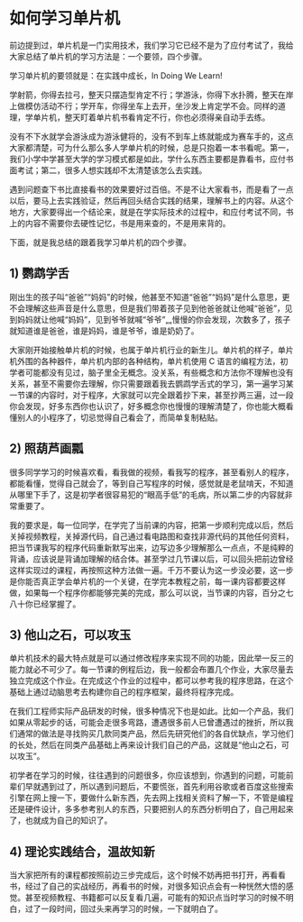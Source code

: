 # 如何学习单片机

前边提到过，单片机是一门实用技术，我们学习它已经不是为了应付考试了，我给大家总结了单片机的学习方法是：一个要领，四个步骤。

学习单片机的要领就是：在实践中成长，In Doing We Learn!

学射箭，你得去拉弓，整天只摆造型肯定不行；学游泳，你得下水扑腾，整天在岸上做模仿活动不行；学开车，你得坐车上去开，坐沙发上肯定学不会。同样的道理，学单片机，整天盯着单片机书看肯定不行，你也必须得亲自动手去练。

没有不下水就学会游泳成为游泳健将的，没有不到车上练就能成为赛车手的，这点大家都清楚，可为什么那么多人学单片机的时候，总是只抱着一本书看呢。第一，我们小学中学甚至大学的学习模式都是如此，学什么东西主要都是靠看书，应付书面考试；第二，很多人想实践却不太清楚该怎么去实践。

遇到问题查下书比直接看书的效果要好过百倍。不是不让大家看书，而是看了一点以后，要马上去实践验证，然后再回头结合实践的结果，理解书上的内容。从这个地方，大家要得出一个结论来，就是在学实际技术的过程中，和应付考试不同，书上的内容不需要你去硬性记忆，书是用来查的，不是用来背的。

下面，就是我总结的跟着我学习单片机的四个步骤。

## 1) 鹦鹉学舌

刚出生的孩子叫“爸爸”“妈妈”的时候，他甚至不知道“爸爸”“妈妈”是什么意思，更不会理解这些声音是什么意思，但是我们带着孩子见到他爸爸就让他喊“爸爸”，见到妈妈就让他喊“妈妈”，见到爷爷就喊“爷爷”„„慢慢的你会发现，次数多了，孩子就知道谁是爸爸，谁是妈妈，谁是爷爷，谁是奶奶了。

大家刚开始接触单片机的时候，也属于单片机行业的新生儿。单片机的样子，单片机外围的各种器件，单片机内部的各种结构，单片机使用 C 语言的编程方法，初学者可能都没有见过，脑子里全无概念。没关系，有些概念和方法你不理解也没有关系，甚至不需要你去理解，你只需要跟着我去鹦鹉学舌式的学习，第一遍学习某一节课的内容时，对于程序，大家就可以完全跟着抄下来，甚至抄两三遍，过一段你会发现，好多东西你也认识了，好多概念你也慢慢的理解清楚了，你也能大概看懂别人的小程序了，切忌觉得自己看会了，而简单复制粘贴。

## 2) 照葫芦画瓢

很多同学学习的时候喜欢看，看我做的视频，看我写的程序，甚至看别人的程序，都能看懂，觉得自己就会了，等到自己写程序的时候，感觉就是老鼠啃天，不知道从哪里下手了，这是初学者很容易犯的“眼高手低”的毛病，所以第二步的内容就非常重要了。

我的要求是，每一位同学，在学完了当前课的内容，把第一步顺利完成以后，然后关掉视频教程，关掉源代码，自己通过看电路图和查找非源代码的其他任何资料，把当节课我写的程序代码重新默写出来，边写边多少理解那么一点点，不是纯粹的背诵，应该说是背诵加理解的结合体。甚至学过几节课以后，可以回头把前边曾经这样实现过的课程，再按照这种方法做一遍。千万不要认为这一步没必要，这一步是你能否真正学会单片机的一个关键，在学完本教程之前，每一课内容都要这样做，如果每一个程序你都能够完美的完成，那么可以说，当节课的内容，百分之七八十你已经掌握了。

## 3) 他山之石，可以攻玉

单片机技术的最大特点就是可以通过修改程序来实现不同的功能，因此举一反三的能力就必不可少了。每一节课的例程后边，我一般都会布置几个作业，大家尽量去独立完成这个作业。在完成这个作业的过程中，都可以参考我的程序思路，在这个基础上通过动脑思考去构建你自己的程序框架，最终将程序完成。

在我们工程师实际产品研发的时候，很多种情况下也是如此。比如一个产品，我们如果从零起步的话，可能会走很多弯路，遭遇很多前人已曾遭遇过的挫折，所以我们通常的做法是寻找购买几款同类产品，然后先研究他们的各自优缺点，学习他们的长处，然后在同类产品基础上再来设计我们自己的产品，这就是“他山之石，可以攻玉”。

初学者在学习的时候，往往遇到的问题很多，你应该想到，你遇到的问题，可能前辈们早就遇到过了，所以遇到问题后，不要慌张，首先利用谷歌或者百度这些搜索引擎在网上搜一下，要做什么新东西，先去网上找相关资料了解一下，不管是编程还是硬件设计，多多参考别人的东西，只要把别人的东西分析明白了，自己用起来了，也就成为自己的知识了。

## 4) 理论实践结合，温故知新

当大家把所有的课程都按照前边三步完成后，这个时候不妨再把书打开，再看看书，经过了自己的实战经历，再看书的时候，对很多知识点会有一种恍然大悟的感觉。甚至视频教程、书籍都可以反复看几遍，可能有的知识点当时学习的时候不明白，过了一段时间，回过头来再学习的时候，一下就明白了。